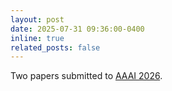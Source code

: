 ```yaml
---
layout: post
date: 2025-07-31 09:36:00-0400
inline: true
related_posts: false
---
```


Two papers submitted to <a href='https://aaai.org/conference/aaai/aaai-26/'>AAAI 2026</a>.
